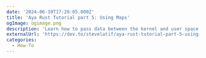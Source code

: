```yaml
---
date: '2024-06-19T17:20:05.000Z'
title: 'Aya Rust Tutorial part 5: Using Maps'
ogImage: ogimage.png
description: 'Learn how to pass data between the kernel and user space using Maps in eBPF'
externalUrl: 'https://dev.to/stevelatif/aya-rust-tutorial-part-5-using-maps-1boe'
categories:
  - How-To
---
```

